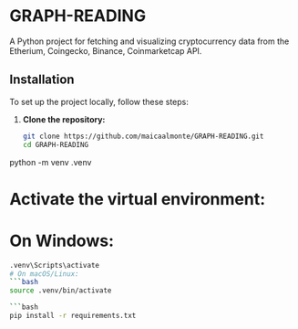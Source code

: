 # GRAPH-READING

A Python project for fetching and visualizing cryptocurrency data from the Etherium, Coingecko, Binance, Coinmarketcap API.

## Installation

To set up the project locally, follow these steps:

1. **Clone the repository:**
   ```bash
   git clone https://github.com/maicaalmonte/GRAPH-READING.git
   cd GRAPH-READING
python -m venv .venv
# Activate the virtual environment:
# On Windows:
```bash
.venv\Scripts\activate
# On macOS/Linux:
```bash
source .venv/bin/activate

```bash
pip install -r requirements.txt
